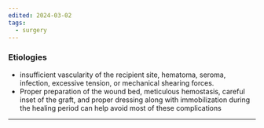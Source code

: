 ```yaml
---
edited: 2024-03-02
tags:
  - surgery
---
```

### Etiologies
- insufficient vascularity of the recipient site, hematoma, seroma, infection, excessive tension, or mechanical shearing forces.
- Proper preparation of the wound bed, meticulous hemostasis, careful inset of the graft, and proper dressing along with immobilization during the healing period can help avoid most of these complications
---
